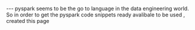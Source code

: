 --- pyspark seems to be the go to language in the data engineering world. So in order to get the pyspark code snippets ready avalibale to be used , created this page
